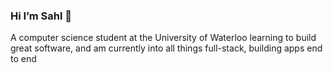 <h3>Hi I’m Sahl 👋</h3>

<p> A computer science student at the University of Waterloo learning to build great software, and am currently into all things full-stack, building apps end to end</p> 
